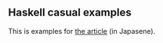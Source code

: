 Haskell casual examples
-----------------------

This is examples for [the article](https://zenn.dev/takenobu_hs/articles/@@@@@
) (in Japasene).
